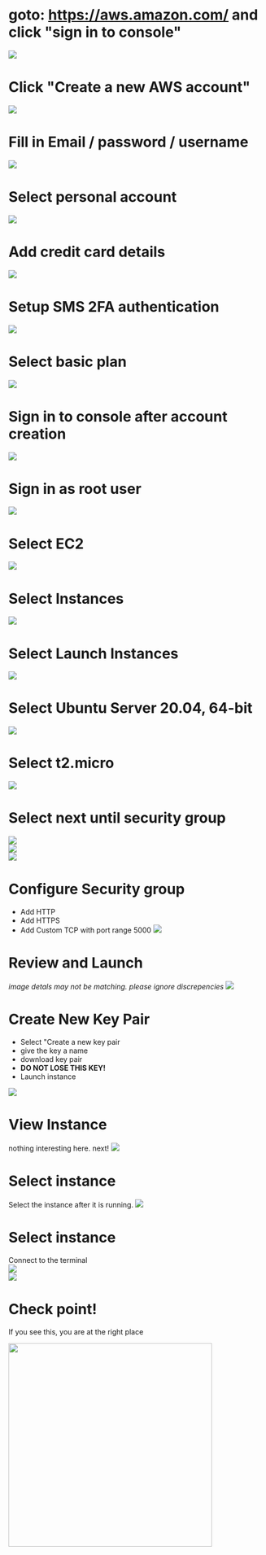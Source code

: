 # goto: https://aws.amazon.com/ and click "sign in to console"
<img src="assets/01_sign_in_to_console.png">

# Click "Create a new AWS account"
<img src="assets/02_create_new_account_button.png">

# Fill in Email / password / username
<img src="assets/03_create_new_account_form.png">

# Select personal account
<img src="assets/04_create_new_account_form_2.png">

# Add credit card details
<img src="assets/05_create_new_account_form_3_payment.png">

# Setup SMS 2FA authentication
<img src="assets/06_create_new_account_form_4_sms.png">

# Select basic plan
<img src="assets/07_select_basic_plan.png">

# Sign in to console after account creation
<img src="assets/08_sign_in_to_console_2.png">

# Sign in as root user
<img src="assets/09_sign_in_form.png">

# Select EC2
<img src="assets/10_select_ec2.png">

# Select Instances
<img src="assets/11_select_instances.png">

# Select Launch Instances
<img src="assets/12_select_launch_instances.png">

# Select Ubuntu Server 20.04, 64-bit
<img src="assets/13_select_ubuntu20.png">

# Select t2.micro
<img src="assets/14_select_t2micro.png">

# Select next until security group
<img src="assets/15_configure_instance_details.png"><br>
<img src="assets/16_add_storage.png"><br>
<img src="assets/17_add_tags.png"><br>

# Configure Security group
- Add HTTP
- Add HTTPS
- Add Custom TCP with port range 5000
<img src="assets/18_configure_security_group.png"><br>

# Review and Launch
*image detals may not be matching. please ignore discrepencies*
<img src="assets/19_review.png">

# Create New Key Pair
- Select "Create a new key pair
- give the key a name
- download key pair
- **DO NOT LOSE THIS KEY!**
- Launch instance

<img src="assets/20_create_new_key_pair.png">

# View Instance
nothing interesting here. next!
<img src="assets/21_instance_being_launched.png">

# Select instance
Select the instance after it is running.
<img src="assets/22_instance_dashboard.png">

# Select instance
Connect to the terminal<br>
<img src="assets/23_connect.png"><br>
<img src="assets/24_connect2.png">

# Check point!
If you see this, you are at the right place

<img src="assets/25_browsershell.png" width="400">